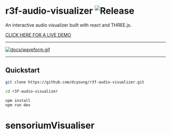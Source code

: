 # r3f-audio-visualizer ![Release](https://github.com/dcyoung/r3f-audio-visualizer/actions/workflows/publish.yml/badge.svg)

An interactive audio visualizer built with react and THREE.js.

[CLICK HERE FOR A LIVE DEMO](https://dcyoung.github.io/r3f-audio-visualizer/)

---

[![docs/waveform.gif](docs/waveform.gif)](https://dcyoung.github.io/r3f-audio-visualizer/)

---

## Quickstart

```bash
git clone https://github.com/dcyoung/r3f-audio-visualizer.git

cd r3f-audio-visualizer

npm install
npm run dev
```
# sensoriumVisualiser
